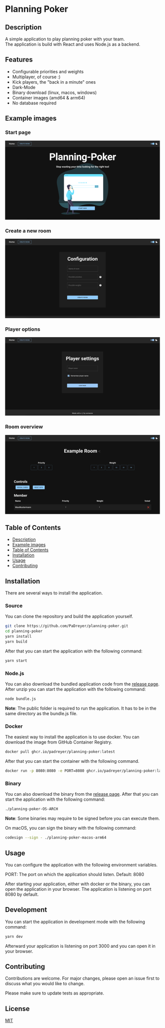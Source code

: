 # Planning Poker

## Description
A simple application to play planning poker with your team.  
The application is build with React and uses Node.js as a backend.

## Features
- Configurable priorities and weights
- Multiplayer, of course :)
- Kick players, the "back in a minute" ones
- Dark-Mode
- Binary download (linux, macos, windows)
- Container images (amd64 & arm64)
- No database required

## Example images
### Start page
![Homepage](./docs/start-page.png)
### Create a new room
![Create a new room](./docs/room-creation.png)
### Player options
![Player options](./docs/player-name.png)
### Room overview
![Room overview](./docs/basic-room.png)

## Table of Contents

- [Description](#description)
- [Example images](#example-images)
- [Table of Contents](#table-of-contents)
- [Installation](#installation)
- [Usage](#usage)
- [Contributing](#contributing)

## Installation
There are several ways to install the application.

### Source
You can clone the repository and build the application yourself.
```bash
git clone https://github.com/PaDreyer/planning-poker.git
cd planning-poker
yarn install
yarn build
```
After that you can start the application with the following command:
```bash
yarn start
```

### Node.js
You can also download the bundled application code from the [release page](https://github.com/PaDreyer/planning-poker/releases).  
After unzip you can start the application with the following command:
```bash
node bundle.js
```
**Note**: The public folder is required to run the application. It has to be in the same directory as the bundle.js file.

### Docker
The easiest way to install the application is to use docker.
You can download the image from GitHub Container Registry.
```bash
docker pull ghcr.io/padreyer/planning-poker:latest
```
After that you can start the container with the following command.
```bash
docker run -p 8080:8080 -e PORT=8080 ghcr.io/padreyer/planning-poker:latest
```

### Binary
You can also download the binary from the [release page](https://github.com/PaDreyer/planning-poker/releases).
After that you can start the application with the following command:
```bash
./planning-poker-OS-ARCH
```

**Note**: Some binaries may require to be signed before you can execute them.  

On macOS, you can sign the binary with the following command:
```bash
codesign --sign - ./planning-poker-macos-arm64
```

## Usage
You can configure the application with the following environment variables.

PORT: The port on which the application should listen. Default: 8080  

After starting your application, either with docker or the binary, you can open the application in your browser.
The application is listening on port 8080 by default.

## Development
You can start the application in development mode with the following command:
```bash
yarn dev
```
Afterward your application is listening on port 3000 and you can open it in your browser.


## Contributing
Contributions are welcome. For major changes, please open an issue first to discuss what you would like to change.

Please make sure to update tests as appropriate.

## License
[MIT](https://choosealicense.com/licenses/mit/)